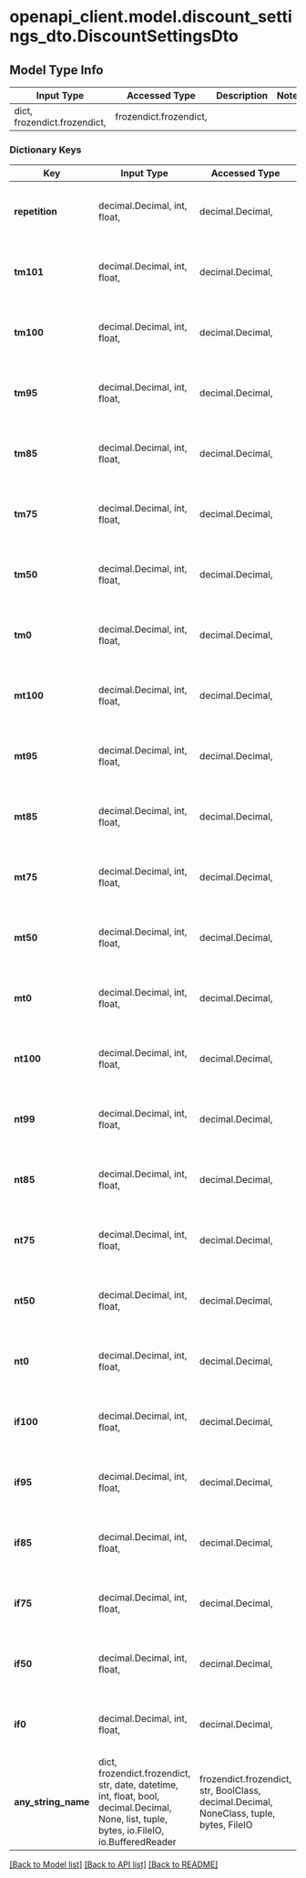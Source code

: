 # openapi_client.model.discount_settings_dto.DiscountSettingsDto

## Model Type Info
Input Type | Accessed Type | Description | Notes
------------ | ------------- | ------------- | -------------
dict, frozendict.frozendict,  | frozendict.frozendict,  |  | 

### Dictionary Keys
Key | Input Type | Accessed Type | Description | Notes
------------ | ------------- | ------------- | ------------- | -------------
**repetition** | decimal.Decimal, int, float,  | decimal.Decimal,  |  | [optional] value must be a 64 bit float
**tm101** | decimal.Decimal, int, float,  | decimal.Decimal,  |  | [optional] value must be a 64 bit float
**tm100** | decimal.Decimal, int, float,  | decimal.Decimal,  |  | [optional] value must be a 64 bit float
**tm95** | decimal.Decimal, int, float,  | decimal.Decimal,  |  | [optional] value must be a 64 bit float
**tm85** | decimal.Decimal, int, float,  | decimal.Decimal,  |  | [optional] value must be a 64 bit float
**tm75** | decimal.Decimal, int, float,  | decimal.Decimal,  |  | [optional] value must be a 64 bit float
**tm50** | decimal.Decimal, int, float,  | decimal.Decimal,  |  | [optional] value must be a 64 bit float
**tm0** | decimal.Decimal, int, float,  | decimal.Decimal,  |  | [optional] value must be a 64 bit float
**mt100** | decimal.Decimal, int, float,  | decimal.Decimal,  |  | [optional] value must be a 64 bit float
**mt95** | decimal.Decimal, int, float,  | decimal.Decimal,  |  | [optional] value must be a 64 bit float
**mt85** | decimal.Decimal, int, float,  | decimal.Decimal,  |  | [optional] value must be a 64 bit float
**mt75** | decimal.Decimal, int, float,  | decimal.Decimal,  |  | [optional] value must be a 64 bit float
**mt50** | decimal.Decimal, int, float,  | decimal.Decimal,  |  | [optional] value must be a 64 bit float
**mt0** | decimal.Decimal, int, float,  | decimal.Decimal,  |  | [optional] value must be a 64 bit float
**nt100** | decimal.Decimal, int, float,  | decimal.Decimal,  |  | [optional] value must be a 64 bit float
**nt99** | decimal.Decimal, int, float,  | decimal.Decimal,  |  | [optional] value must be a 64 bit float
**nt85** | decimal.Decimal, int, float,  | decimal.Decimal,  |  | [optional] value must be a 64 bit float
**nt75** | decimal.Decimal, int, float,  | decimal.Decimal,  |  | [optional] value must be a 64 bit float
**nt50** | decimal.Decimal, int, float,  | decimal.Decimal,  |  | [optional] value must be a 64 bit float
**nt0** | decimal.Decimal, int, float,  | decimal.Decimal,  |  | [optional] value must be a 64 bit float
**if100** | decimal.Decimal, int, float,  | decimal.Decimal,  |  | [optional] value must be a 64 bit float
**if95** | decimal.Decimal, int, float,  | decimal.Decimal,  |  | [optional] value must be a 64 bit float
**if85** | decimal.Decimal, int, float,  | decimal.Decimal,  |  | [optional] value must be a 64 bit float
**if75** | decimal.Decimal, int, float,  | decimal.Decimal,  |  | [optional] value must be a 64 bit float
**if50** | decimal.Decimal, int, float,  | decimal.Decimal,  |  | [optional] value must be a 64 bit float
**if0** | decimal.Decimal, int, float,  | decimal.Decimal,  |  | [optional] value must be a 64 bit float
**any_string_name** | dict, frozendict.frozendict, str, date, datetime, int, float, bool, decimal.Decimal, None, list, tuple, bytes, io.FileIO, io.BufferedReader | frozendict.frozendict, str, BoolClass, decimal.Decimal, NoneClass, tuple, bytes, FileIO | any string name can be used but the value must be the correct type | [optional]

[[Back to Model list]](../../README.md#documentation-for-models) [[Back to API list]](../../README.md#documentation-for-api-endpoints) [[Back to README]](../../README.md)

